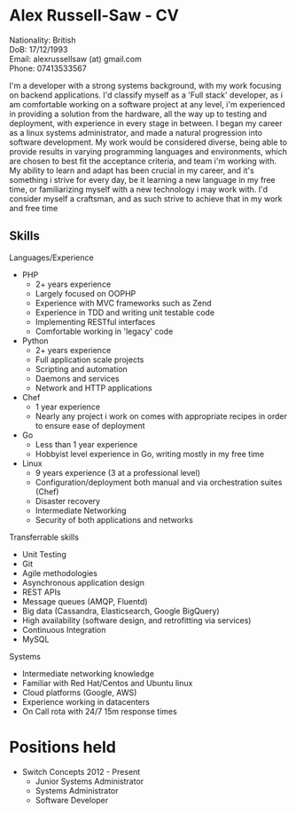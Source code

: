Alex Russell-Saw - CV
=====================
Nationality: British  
DoB: 17/12/1993  
Email: alexrussellsaw (at) gmail.com  
Phone: 07413533567

I'm a developer with a strong systems background, with my work focusing on backend applications. I'd classify myself as a 'Full stack' developer, as i am comfortable working on a software project at any level, i'm experienced in providing a solution from the hardware, all the way up to testing and deployment, with experience in every stage in between. I began my career as a linux systems administrator, and made a natural progression into software development. My work would be considered diverse, being able to provide results in varying programming languages and environments, which are chosen to best fit the acceptance criteria, and team i'm working with. My ability to learn and adapt has been crucial in my career, and it's something i strive for every day, be it learning a new language in my free time, or familiarizing myself with a new technology i may work with. I'd consider myself a craftsman, and as such strive to achieve that in my work and free time

Skills
-----

Languages/Experience

* PHP  
    * 2+ years experience
    * Largely focused on OOPHP  
    * Experience with MVC frameworks such as Zend  
    * Experience in TDD and writing unit testable code  
    * Implementing RESTful interfaces  
    * Comfortable working in 'legacy' code  
* Python
    * 2+ years experience
    * Full application scale projects
    * Scripting and automation
    * Daemons and services  
    * Network and HTTP applications
* Chef
    * 1 year experience
    * Nearly any project i work on comes with appropriate recipes in order to ensure ease of deployment
* Go
    * Less than 1 year experience
    * Hobbyist level experience in Go, writing mostly in my free time
* Linux
    * 9 years experience (3 at a professional level)
    * Configuration/deployment both manual and via orchestration suites (Chef)
    * Disaster recovery
    * Intermediate Networking
    * Security of both applications and networks

Transferrable skills

* Unit Testing
* Git
* Agile methodologies
* Asynchronous application design
* REST APIs
* Message queues (AMQP, Fluentd)
* Big data (Cassandra, Elasticsearch, Google BigQuery)
* High availability (software design, and retrofitting via services)
* Continuous Integration
* MySQL

Systems

* Intermediate networking knowledge
* Familiar with Red Hat/Centos and Ubuntu linux
* Cloud platforms (Google, AWS)
* Experience working in datacenters
* On Call rota with 24/7 15m response times

# Positions held

* Switch Concepts 2012 - Present
    * Junior Systems Administrator
    * Systems Administrator
    * Software Developer
